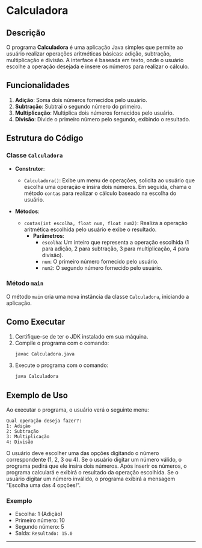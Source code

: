 # Calculadora

## Descrição

O programa **Calculadora** é uma aplicação Java simples que permite ao usuário realizar operações aritméticas básicas: adição, subtração, multiplicação e divisão. A interface é baseada em texto, onde o usuário escolhe a operação desejada e insere os números para realizar o cálculo.

## Funcionalidades

1. **Adição**: Soma dois números fornecidos pelo usuário.
2. **Subtração**: Subtrai o segundo número do primeiro.
3. **Multiplicação**: Multiplica dois números fornecidos pelo usuário.
4. **Divisão**: Divide o primeiro número pelo segundo, exibindo o resultado.

## Estrutura do Código

### Classe `Calculadora`

- **Construtor**:
  - `Calculadora()`: Exibe um menu de operações, solicita ao usuário que escolha uma operação e insira dois números. Em seguida, chama o método `contas` para realizar o cálculo baseado na escolha do usuário.

- **Métodos**:
  - `contas(int escolha, float num, float num2)`: Realiza a operação aritmética escolhida pelo usuário e exibe o resultado.
    - **Parâmetros**:
      - `escolha`: Um inteiro que representa a operação escolhida (1 para adição, 2 para subtração, 3 para multiplicação, 4 para divisão).
      - `num`: O primeiro número fornecido pelo usuário.
      - `num2`: O segundo número fornecido pelo usuário.

### Método `main`

O método `main` cria uma nova instância da classe `Calculadora`, iniciando a aplicação.

## Como Executar

1. Certifique-se de ter o JDK instalado em sua máquina.
2. Compile o programa com o comando:
   ```sh
   javac Calculadora.java
   ```
3. Execute o programa com o comando:
   ```sh
   java Calculadora
   ```

## Exemplo de Uso

Ao executar o programa, o usuário verá o seguinte menu:
```
Qual operação deseja fazer?:
1: Adição
2: Subtração
3: Multiplicação
4: Divisão
```

O usuário deve escolher uma das opções digitando o número correspondente (1, 2, 3 ou 4). Se o usuário digitar um número válido, o programa pedirá que ele insira dois números. Após inserir os números, o programa calculará e exibirá o resultado da operação escolhida. Se o usuário digitar um número inválido, o programa exibirá a mensagem "Escolha uma das 4 opções!".

### Exemplo

- Escolha: 1 (Adição)
- Primeiro número: 10
- Segundo número: 5
- Saída: `Resultado: 15.0`

---
